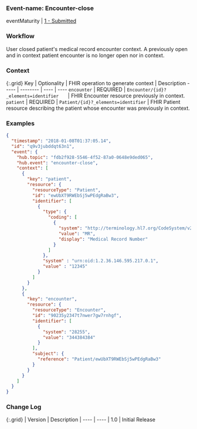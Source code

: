 ### Event-name: Encounter-close

eventMaturity | [1 - Submitted](3-1-2-eventmaturitymodel.html)

### Workflow

User closed patient's medical record encounter context. A previously open and in context patient encounter is no longer open nor in context. 

### Context

{:.grid}
Key | Optionality | FHIR operation to generate context | Description
----- | -------- | ---- | ---- 
`encounter` | REQUIRED | `Encounter/{id}?_elements=identifier	` | FHIR Encounter resource previously in context.
`patient` | REQUIRED | `Patient/{id}?_elements=identifier` | FHIR Patient resource describing the patient whose encounter was previously in context.

### Examples

```json
{
  "timestamp": "2018-01-08T01:37:05.14",
  "id": "q9v3jubddqt63n1",
  "event": {
    "hub.topic": "fdb2f928-5546-4f52-87a0-0648e9ded065",
    "hub.event": "encounter-close",
    "context": [
      {
        "key": "patient",
        "resource": {
          "resourceType": "Patient",
          "id": "ewUbXT9RWEbSj5wPEdgRaBw3",
          "identifier": [
            {
              "type": {
                "coding": [
                  {
                    "system": "http://terminology.hl7.org/CodeSystem/v2-0203",
                    "value": "MR",
                    "display": "Medical Record Number"
                  }
                ]
              },
              "system" : "urn:oid:1.2.36.146.595.217.0.1",
              "value" : "12345"
            }
          ]
        }
      },
      {
        "key": "encounter",
        "resource": {
          "resourceType": "Encounter",
          "id": "90235y2347t7nwer7gw7rnhgf",
          "identifier": [
            {
              "system": "28255",
              "value": "344384384"
            }
          ],
          "subject": {
            "reference": "Patient/ewUbXT9RWEbSj5wPEdgRaBw3"
          }
        }
      }
    ]
  }
}
```

### Change Log

{:.grid}
| Version | Description
| ---- | ----
| 1.0 | Initial Release
